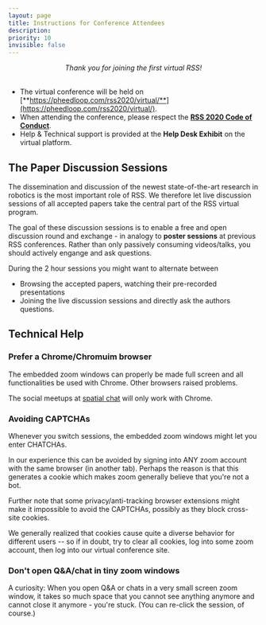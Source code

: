```yaml
---
layout: page
title: Instructions for Conference Attendees
description: 
priority: 10
invisible: false
---
```


<center><i>Thank you for joining the first virtual RSS!</i></center>

<br/>

* The virtual conference will be held on
[**https://pheedloop.com/rss2020/virtual/**](https://pheedloop.com/rss2020/virtual/).
* When attending the conference, please respect the
[**RSS 2020 Code of Conduct**](../codeOfConduct/).
* Help & Technical support is provided at the **Help Desk Exhibit** on the virtual platform.


## The Paper Discussion Sessions

The dissemination and discussion of the newest state-of-the-art
research in robotics is the most important role of RSS. We therefore
let live discussion sessions of all accepted papers take the central
part of the RSS virtual program.

The goal of these discussion sessions is to enable a free and open
discussion round and exchange - in analogy to **poster sessions** at
previous RSS conferences. Rather than only passively consuming videos/talks,
you should actively engange and ask questions.

During the 2 hour sessions you might want to alternate between
* Browsing the accepted papers, watching their pre-recorded presentations
* Joining the live discussion sessions and directly ask the authors questions.


## Technical Help

### Prefer a Chrome/Chromuim browser

The embedded zoom windows can properly be made full screen and all
functionalities be used with Chrome. Other browsers raised problems.

The social meetups at
[spatial chat](https://spatial.chat/s/RSS2020Hallway) will only work
with Chrome.

### Avoiding CAPTCHAs

Whenever you switch sessions, the embedded zoom windows might let you
enter CHATCHAs.

In our experience this can be avoided by signing into ANY zoom account
with the same browser (in another tab). Perhaps the reason is that
this generates a cookie which makes zoom generally believe that you're
not a bot.

Further note that some privacy/anti-tracking browser extensions might
make it impossible to avoid the CAPTCHAs, possibly as they block
cross-site cookies.

We generally realized that cookies cause quite a diverse behavior for
different users -- so if in doubt, try to clear all cookies, log into
some zoom account, then log into our virtual conference site.

### Don't open Q&A/chat in tiny zoom windows

A curiosity: When you open Q&A or chats in a very small screen zoom
window, it takes so much space that you cannot see anything anymore
and cannot close it anymore - you're stuck. (You can re-click the
session, of course.)

